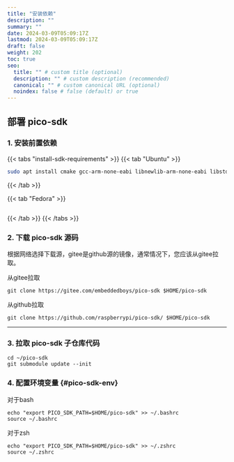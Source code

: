 ```yaml
---
title: "安装依赖"
description: ""
summary: ""
date: 2024-03-09T05:09:17Z
lastmod: 2024-03-09T05:09:17Z
draft: false
weight: 202
toc: true
seo:
  title: "" # custom title (optional)
  description: "" # custom description (recommended)
  canonical: "" # custom canonical URL (optional)
  noindex: false # false (default) or true
---
```


## 部署 pico-sdk

### 1. 安装前置依赖

{{< tabs "install-sdk-requirements" >}}
{{< tab "Ubuntu" >}}

```bash {title="安装依赖"}
sudo apt install cmake gcc-arm-none-eabi libnewlib-arm-none-eabi libstdc++-arm-none-eabi-newlib ninja-build
```

{{< /tab >}}

{{< tab "Fedora" >}}

```shell
```

{{< /tab >}}
{{< /tabs >}}

### 2. 下载 pico-sdk 源码

根据网络选择下载源，gitee是github源的镜像，通常情况下，您应该从gitee拉取。

从gitee拉取
```shell
git clone https://gitee.com/embeddedboys/pico-sdk $HOME/pico-sdk
```

从github拉取

```shell
git clone https://github.com/raspberrypi/pico-sdk/ $HOME/pico-sdk
```

-------------


### 3. 拉取 pico-sdk 子仓库代码

```shell
cd ~/pico-sdk
git submodule update --init
```

### 4. 配置环境变量 {#pico-sdk-env}

对于bash

```shell
echo "export PICO_SDK_PATH=$HOME/pico-sdk" >> ~/.bashrc
source ~/.bashrc
```

对于zsh

```shell
echo "export PICO_SDK_PATH=$HOME/pico-sdk" >> ~/.zshrc
source ~/.zshrc
```
